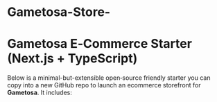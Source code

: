 # Gametosa-Store-
# Gametosa E‑Commerce Starter (Next.js + TypeScript)

Below is a minimal-but-extensible open‑source friendly starter you can copy into a new GitHub repo to launch an ecommerce storefront for **Gametosa**. It includes:
